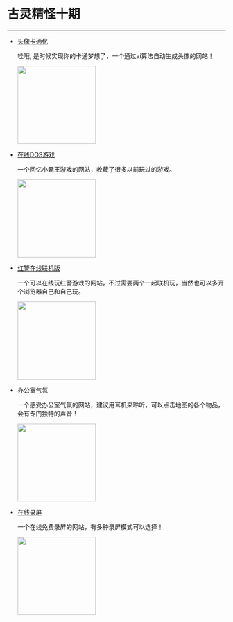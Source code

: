 # 古灵精怪十期
---

- [头像卡通化](https://toonme.com/)

  哇哦, 是时候实现你的卡通梦想了，一个通过ai算法自动生成头像的网站！

  <img width="180px" bor src="//cdn.jsdelivr.net/gh/caix-github/pics-storage/f10120210415.png">

- [在线DOS游戏](https://dos.zczc.cz/)

  一个回忆小霸王游戏的网站，收藏了很多以前玩过的游戏。

  <img width="180px" bor src="//cdn.jsdelivr.net/gh/caix-github/pics-storage/f10220210415.png">

- [红警在线联机版](https://game.chronodivide.com/?ref=appinn)

  一个可以在线玩红警游戏的网站，不过需要两个一起联机玩，当然也可以多开个浏览器自己和自己玩。

  <img width="180px" bor src="//cdn.jsdelivr.net/gh/caix-github/pics-storage/f10320210415.png">

- [办公室气氛](https://imisstheoffice.eu/)

  一个感受办公室气氛的网站，建议用耳机来聆听，可以点击地图的各个物品，会有专门独特的声音！

  <img width="180px" bor src="//cdn.jsdelivr.net/gh/caix-github/pics-storage/f10420210415.png">

- [在线录屏](https://www.recordcast.com/)

  一个在线免费录屏的网站，有多种录屏模式可以选择！

  <img width="180px" bor src="//cdn.jsdelivr.net/gh/caix-github/pics-storage/f10520210415.png">